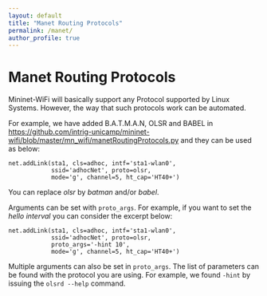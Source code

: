 ```yaml
---
layout: default
title: "Manet Routing Protocols"
permalink: /manet/
author_profile: true
---
```



# Manet Routing Protocols

Mininet-WiFi will basically support any Protocol supported by Linux Systems. However, the way that such protocols work can be automated.

For example, we have added B.A.T.M.A.N, OLSR and BABEL in https://github.com/intrig-unicamp/mininet-wifi/blob/master/mn_wifi/manetRoutingProtocols.py and they can be used as below:

```
net.addLink(sta1, cls=adhoc, intf='sta1-wlan0',
            ssid='adhocNet', proto=olsr,
            mode='g', channel=5, ht_cap='HT40+')
```

You can replace _olsr_ by _batman_ and/or _babel_.

Arguments can be set with `proto_args`. For example, if you want to set the _hello interval_ you can consider the excerpt below:

```
net.addLink(sta1, cls=adhoc, intf='sta1-wlan0',
            ssid='adhocNet', proto=olsr,
            proto_args='-hint 10',
            mode='g', channel=5, ht_cap='HT40+')
```

Multiple arguments can also be set in `proto_args`. The list of parameters can be found with the protocol you are using. For example, we found `-hint` by issuing the `olsrd --help` command.


